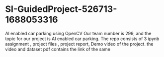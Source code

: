 # SI-GuidedProject-526713-1688053316
Al enabled car parking using OpenCV
Our team number is 299, and the topic for our project is AI enabled car parking. The repo consists of 3 ipynb assignment , project files , project report, Demo video of the project. the video and dataset pdf contains the link of the same

